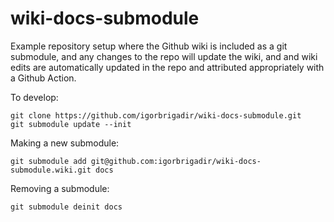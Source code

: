 # wiki-docs-submodule

Example repository setup where the Github wiki is included as a git submodule, and any changes to the repo will update the wiki, and and wiki edits are automatically updated in the repo and attributed appropriately with a Github Action.

To develop:

```
git clone https://github.com/igorbrigadir/wiki-docs-submodule.git
git submodule update --init
```

Making a new submodule:

```
git submodule add git@github.com:igorbrigadir/wiki-docs-submodule.wiki.git docs
```

Removing a submodule:

```
git submodule deinit docs
```
